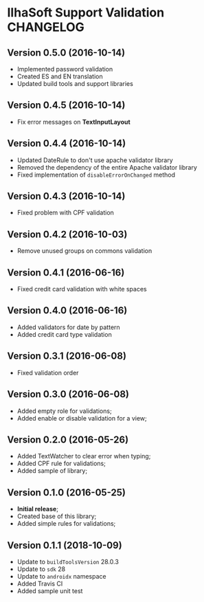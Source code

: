 # IlhaSoft Support Validation CHANGELOG

## Version 0.5.0 (2016-10-14)

* Implemented password validation
* Created ES and EN translation
* Updated build tools and support libraries

## Version 0.4.5 (2016-10-14)

* Fix error messages on **TextInputLayout**
## Version 0.4.4 (2016-10-14)

* Updated DateRule to don't use apache validator library
* Removed the dependency of the entire Apache validator library
* Fixed implementation of `disableErrorOnChanged` method

## Version 0.4.3 (2016-10-14)

* Fixed problem with CPF validation

## Version 0.4.2 (2016-10-03)

* Remove unused groups on commons validation

## Version 0.4.1 (2016-06-16)

* Fixed credit card validation with white spaces

## Version 0.4.0 (2016-06-16)

* Added validators for date by pattern
* Added credit card type validation

## Version 0.3.1 (2016-06-08)

* Fixed validation order

## Version 0.3.0 (2016-06-08)

* Added empty role for validations;
* Added enable or disable validation for a view;

## Version 0.2.0 (2016-05-26)

* Added TextWatcher to clear error when typing;
* Added CPF rule for validations;
* Added sample of library;

## Version 0.1.0 (2016-05-25)

* **Initial release**;
* Created base of this library;
* Added simple rules for validations;

## Version 0.1.1 (2018-10-09)

* Update to `buildToolsVersion` 28.0.3
* Update to `sdk` 28
* Update to `androidx` namespace
* Added Travis CI
* Added sample unit test
